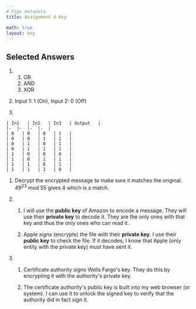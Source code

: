 ```yaml
---
# Page metadata.
title: Assignment 4 Key

math: true
layout: key
---
```


## Selected Answers

1.  
    1. OR
    1. AND
    1. XOR

1. Input 1: 1 (On), Input 2: 0 (Off)

1.  

    | In1   | In2   | In3   | Output   |
    |-  |-  |-  |-  |
    | 0   | 0   | 0   | 1   |
    | 0   | 0   | 1   | 1   |
    | 0   | 1   | 0   | 1   |
    | 0   | 1   | 1   | 1   |
    | 1   | 0   | 0   | 0   |
    | 1   | 0   | 1   | 1   |
    | 1   | 1   | 0   | 1   |
    | 1   | 1   | 1   | 0   |

1. Decrypt the encrypted message to make sure it matches
the original.
    $49^{23}\  mod\ 55$ gives 4 which is a match.

1.  
    1. I will use the **public key** of Amazon to encode a message.
      They will use their **private key** to decode it. They are
      the only ones with that key and thus the only ones who can read it.

    1. Apple *signs* (encrypts) the file with their **private key**.
    I use their **public key** to check the file. If it decodes, I know
    that Apple (only entity with the private key) must have sent it.

1.  
    1. Certificate authority *signs* Wells Fargo's key. They do this
    by encrypting it with the authority's private key.

    1. The certificate authority's public key is built into my web browser (or system).
    I can use it to unlock the signed key to verify that the
    authority did in fact *sign* it.